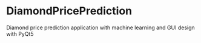 # DiamondPricePrediction
Diamond price prediction application with machine learning and GUI design with PyQt5
